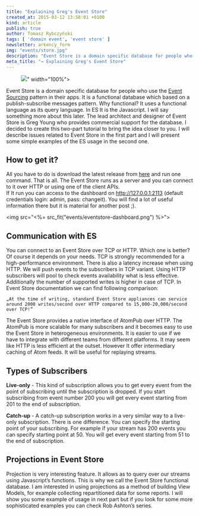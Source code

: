 ```yaml
---
title: "Explaining Greg's Event Store"
created_at: 2015-03-12 13:58:01 +0100
kind: article
publish: true
author: Tomasz Rybczyński
tags: [ 'domain event', 'event store' ]
newsletter: arkency_form
img: "events/store.jpg"
description: "Event Store is a domain specific database for people who use the Event Sourcing pattern in their apps. #LEARN MORE about it on Arkency Blog !!!"
meta_title: "→ Explaining Greg's Event Store"
---
```


<p>
  <figure>
    <img src="<%= src_fit("events/store.jpg") %>" width="100%">
  </figure>
</p>

Event Store is a domain specific database for people who use the [Event Sourcing](/2015/03/fast-introduction-to-event-sourcing-for-ruby-programmers/) pattern in their apps. It is a functional database which based on a publish-subscribe messages pattern. Why functional? 
It uses a functional language as its query language. In ES It is the Javascript. I will say something more about this later. The lead architect and designer of Event Store is Greg Young who provides commercial support for the database.
I decided to create this two-part tutorial to bring the idea closer to you. I will describe issues related to Event Store in the first part and I will present some simple examples of the ES usage in the second one.

<!-- more -->

## How to get it?

All you have to do is download the latest release from [here](https://geteventstore.com/downloads/) and run one command. That is all. The Event Store runs as a server and you can connect to it over HTTP or using one of the client APIs.  
If It run you can access to the dashboard on http://127.0.0.1:2113 (default credentials login: admin, pass: changeit). You will find a lot of useful information there but it is material for another post ;).

<img src="<%= src_fit("events/eventstore-dashboard.png") %>">

## Communication with ES
 
You can connect to an Event Store over TCP or HTTP. Which one is better? Of course it depends on your needs. TCP is strongly recommended for a high-performance environment. There is also a latency increase when using HTTP. We will push events to the subscribers in TCP variant. 
Using HTTP subscribers will pool to check events availability what is less effective. Additionally the number of supported writes is higher in case of TCP. In Event Store documentation we can find following comparison:

`„At the time of writing, standard Event Store appliances can service around 2000 writes/second over HTTP compared to 15,000-20,000/second over TCP!”`

The Event Store provides a native interface of AtomPub over HTTP. The AtomPub is more scalable for many subscribers and it becomes easy to use the Event Store in heterogeneous environments. It is easier to use if we have to integrate with different teams from different platforms. It may seem like HTTP is less efficient at the outset. 
However It offer intermediary caching of Atom feeds. It will be useful for replaying streams.

## Types of Subscribers

**Live-only** - This kind of subscription allows you to get every event from the point of subscribing until the subscription is dropped. If you start subscribing from event number 200 you will get every event starting from 201 to the end of subscription. 

**Catch-up** - A catch-up subscription works in a very similar way to a live-only subscription. There is one difference. You can specify the starting point of your subscribing. For example if your stream has 200 events you can specify starting point at 50. You will get every event starting from 51 to the end of subscription.

## Projections in Event Store

Projection is very interesting feature. It allows as to query over our streams using Javascript’s functions. This is why we call the Event Store functional database. I am interested in using projections as a method of building View Models, for example collecting repartitioned data for some reports. I will show you some example of usage in next part but if you look for some more sophisticated examples you can check Rob Ashton’s series. 

